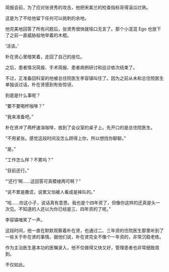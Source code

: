 简报会前，为了应对张贤秀的攻击，他把宋美兰的检查指标背得滚瓜烂熟。

这是为了不给他留下任何可以挑刺的余地。

他完美地回答了所有问题后，张贤秀很快就哑口无言了。那个小混混 Ego 也放下了之前一直威胁般地举着的木棍。

‘活该。’

朴在贤心里暗笑着，走回了自己的座位。

之后，患者情况简报、手术简报、患者病例研讨和巡诊依次结束了。

不过，正准备回科室的他被总住院医生李容镇叫住了。因为之前从未和总住院医生单独谈过话，朴在贤感到有些惊讶。

到底是什么事呢？

“要不要喝杯咖啡？”

“我来准备吧。”

朴在贤冲了两杯速溶咖啡，放到了会议室的桌子上。先开口的是总住院医生。

“不用紧张。感觉这段时间没怎么顾得上你，所以想找你聊聊。”

“是。”

“工作怎么样？不累吗？”

“目前还行。”

“‘还行’啊……这回答可真模棱两可啊？”

“说不累是撒谎，说累又怕被人看成是掉队的。”

“哈……你这小子，说话真有意思。我也是个四年资了，但像你这样的还真是头一次见。不知道的人还以为你已经是三、四年资的了呢。”

李容镇嗤笑了一声。

这段时间，他一直在默默观察着朴在贤，也通过二、三年资的住院医生那里听到了一些关于朴在贤的事情。据他们说，朴在贤完全不像个一年资的，非常沉稳老练。

作为主治医生基本功的医嘱录入，他不仅做得又快又好，管理患者也非常细致周到。

不仅如此。